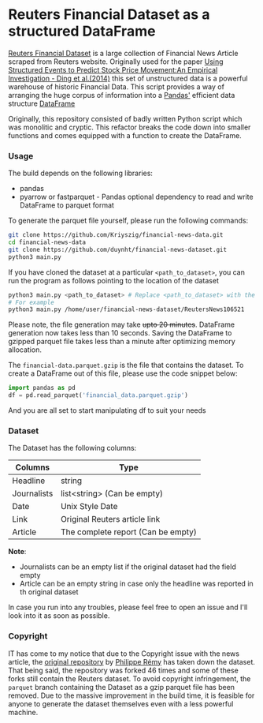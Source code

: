 # Reuters Financial Dataset as a structured DataFrame

[Reuters Financial Dataset](https://github.com/Danbo3004/financial-news-dataset) is a large collection of Financial News Article scraped from Reuters website.
Originally used for the paper [Using Structured Events to Predict Stock Price Movement:An Empirical Investigation - Ding et al.(2014)](http://emnlp2014.org/papers/pdf/EMNLP2014148.pdf)
this set of unstructured data is a powerful warehouse of historic Financial Data. This script provides a way of arranging the huge corpus of information into
a [Pandas'](https://pandas.pydata.org/) efficient data structure [DataFrame](https://pandas.pydata.org/docs/reference/api/pandas.DataFrame.html)  

Originally, this repository consisted of badly written Python script which was monolitic and cryptic. This refactor breaks the code down into smaller functions and
comes equipped with a function to create the DataFrame.

### Usage

The build depends on the following libraries:
* pandas
* pyarrow or fastparquet - Pandas optional dependency to read and write DataFrame to parquet format

To generate the parquet file yourself, please run the following commands:

```bash
git clone https://github.com/Kriyszig/financial-news-data.git
cd financial-news-data
git clone https://github.com/duynht/financial-news-dataset.git
python3 main.py
```

If you have cloned the dataset at a particular `<path_to_dataset>`, you can run the program as follows pointing to the location of the dataset

```bash
python3 main.py <path_to_dataset> # Replace <path_to_dataset> with the absolute path to the ReutersNews106521 folder
# For example
python3 main.py /home/user/financial-news-dataset/ReutersNews106521
```

Please note, the file generation may take ~~upto 20 minutes~~. DataFrame generation now takes less than 10 seconds.
Saving the DataFrame to gzipped parquet file takes less than a minute after optimizing memory allocation.

The `financial-data.parquet.gzip` is the file that contains the dataset. To create a DataFrame out of this file, please use the code snippet below:

```python
import pandas as pd
df = pd.read_parquet('financial_data.parquet.gzip')
```
And you are all set to start manipulating df to suit your needs  

### Dataset

The Dataset has the following columns:

| Columns     | Type                               |
|-------------|------------------------------------|
| Headline    | string                             |
| Journalists | list\<string> (Can be empty)       |
| Date        | Unix Style Date                    |
| Link        | Original Reuters article link      |
| Article     | The complete report (Can be empty) |

**Note**: 
* Journalists can be an empty list if the original dataset had the field empty
* Article can be an empty string in case only the headline was reported in th original dataset

In case you run into any troubles, please feel free to open an issue and I'll look into it as soon as possible.

### Copyright

IT has come to my notice that due to the Copyright issue with the news article, the [original repository](https://github.com/philipperemy/financial-news-dataset) by [Philippe Rémy](https://github.com/philipperemy) has taken down the dataset. That being said, the repository was forked 46 times and some of these forks still contain the Reuters dataset. To avoid copyright infringement, the `parquet` branch containing the Dataset as a gzip parquet file has been removed. Due to the massive improvement in the build time, it is feasible for anyone to generate the dataset themselves even with a less powerful machine.
